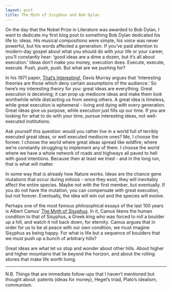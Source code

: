 ```yaml
---
layout: post
title: The Myth of Sisyphus and Bob Dylan
---
```


On the day that the Nobel Prize in Literature was awarded to Bob Dylan, I want to dedicate my first blog post to something Bob Dylan dedicated his life to: ideas. His musical compositions were simple, his voice was never powerful, but his words affected a generation. If you’ve paid attention to modern-day gospel about what you should do with your life or your career, you’ll constantly hear: ‘good ideas are a dime a dozen, but it’s all about execution.’  Ideas don’t make you money, execution does. Execute, execute, execute. Push, push, push. But what are we pushing for? 

In his 1971 paper, <a href="https://proseminarcrossnationalstudies.files.wordpress.com/2009/11/thatsinteresting_1971.pdf">That’s Interesting!</a>, Davis Murray argues that ‘Interesting theories are those which deny certain assumptions of the audience.’ So here’s my interesting theory for you: great ideas are everything. Great execution is deceiving; it can prop up mediocre ideas and make them look worthwhile while distracting us from seeing others. A great idea is timeless, while great execution is ephemeral - living and dying with every generation. Great ideas give us purpose, while execution just fills up our time. If you are looking for what to do with your time, pursue interesting ideas, not well-executed institutions. 

Ask yourself this question: would you rather live in a world full of terribly executed great ideas, or well executed mediocre ones? Me, I choose the former. I choose the world where great ideas spread like wildfire; where we’re constantly struggling to implement any of them. I choose the world where we have a whole network of roads and highways all paved to hell with good intentions. Because then at least we tried - and in the long run, that is what will matter.

In some way that is already how Nature works. Ideas are the chance gene mutations that occur during mitosis - once they exist, they will inevitably affect the entire species. Maybe not with the first member, but eventually. If you do not have the mutation, you can compensate with great execution, but not forever. Eventually, the idea will win out and the species will evolve.

Perhaps one of the most famous philosophical essays of the last 100 years is Albert Camus’ <a href="http://dbanach.com/sisyphus.htm">The Myth of Sisyphus</a>. In it, Camus likens the human condition to that of Sisyphus, a Greek king who was forced to roll a boulder up a hill, and watch it roll back down, for eternity. Camus argues that in order for us to be at peace with our own condition, we must imagine Sisyphus as being happy. For what is life but a sequence of boulders that we must push up a bunch of arbitrary hills? 

Great ideas are what let us stop and wonder about other hills. About higher and higher mountains that lie beyond the horizon, and about the rolling stones that make life worth living.


----
N.B. Things that are immediate follow-ups that I haven’t mentioned but thought about: patents (ideas for money), Hegel’s triad, Plato’s idealism, communism.